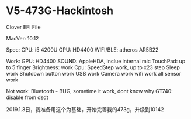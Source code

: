 # V5-473G-Hackintosh
Clover EFI File

MacVer: 10.12

Spec:
CPU: i5 4200U
GPU: HD4400
WIFI/BLE: atheros AR5B22


Work:
GPU: HD4400
SOUND: AppleHDA, inclue internal mic
TouchPad: up to 5 finger
Brightness: work
Cpu: SpeedStep work, up to x23 step
Sleep work
Shutdown button work
USB work
Camera work
wifi work
all sensor work

Not work:
Bluetooth - BUG, sometime it work, dont know why
GT740: disable from dsdt

2019.1.3日，我准备用这个为基础，开始完善我的473g，升级到10142
